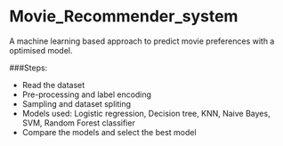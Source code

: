 # Movie_Recommender_system

A machine learning based approach to predict movie preferences with a optimised model.

###Steps:

* Read the dataset
* Pre-processing and label encoding
* Sampling and dataset spliting
* Models used: Logistic regression, Decision tree, KNN, Naive Bayes, SVM, Random Forest classifier
* Compare the models and select the best model
